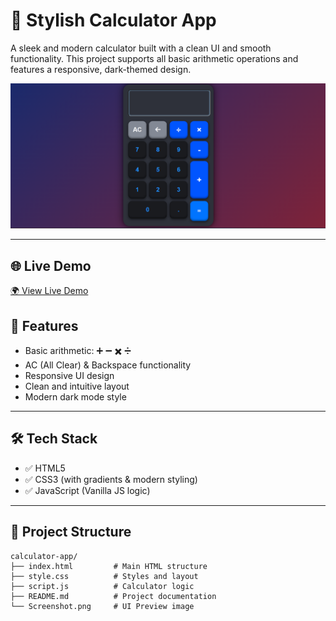 # 🔢 Stylish Calculator App

A sleek and modern calculator built with a clean UI and smooth functionality. This project supports all basic arithmetic operations and features a responsive, dark-themed design.

![Calculator Screenshot](./Screenshot%202025-10-22%20145026.png)

---
## 🌐 Live Demo

[🌍 View Live Demo]([https://your-username.github.io/calculator-app/](https://sivaprasath-2002.github.io/calculator/))

## 🚀 Features

- Basic arithmetic: ➕ ➖ ✖️ ➗
- AC (All Clear) & Backspace functionality
- Responsive UI design
- Clean and intuitive layout
- Modern dark mode style

---

## 🛠️ Tech Stack

- ✅ HTML5  
- ✅ CSS3 (with gradients & modern styling)  
- ✅ JavaScript (Vanilla JS logic)

---

## 📁 Project Structure

```plaintext
calculator-app/
├── index.html         # Main HTML structure
├── style.css          # Styles and layout
├── script.js          # Calculator logic
├── README.md          # Project documentation
└── Screenshot.png     # UI Preview image

